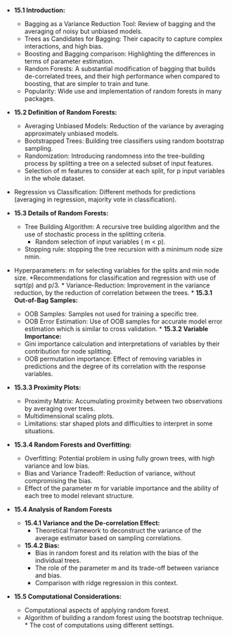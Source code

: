 *   **15.1 Introduction:**
    *   Bagging as a Variance Reduction Tool: Review of bagging and the averaging of noisy but unbiased models.
    *   Trees as Candidates for Bagging: Their capacity to capture complex interactions, and high bias.
    *   Boosting and Bagging comparison: Highlighting the differences in terms of parameter estimation.
    *   Random Forests: A substantial modification of bagging that builds de-correlated trees, and their high performance when compared to boosting, that are simpler to train and tune.
    *   Popularity:  Wide use and implementation of random forests in many packages.

*   **15.2 Definition of Random Forests:**
    *   Averaging Unbiased Models: Reduction of the variance by averaging approximately unbiased models.
    *   Bootstrapped Trees: Building tree classifiers using random bootstrap sampling.
    *   Randomization: Introducing randomness into the tree-building process by splitting a tree on a selected subset of input features.
       *   Selection of m features to consider at each split, for p input variables in the whole dataset.
   *   Regression vs Classification: Different methods for predictions (averaging in regression, majority vote in classification).

*   **15.3 Details of Random Forests:**
    *   Tree Building Algorithm: A recursive tree building algorithm and the use of stochastic process in the splitting criteria.
        * Random selection of input variables ( m < p).
    *    Stopping rule: stopping the tree recursion with a minimum node size nmin.
   * Hyperparameters: m for selecting variables for the splits and min node size.
     *Recommendations for classification and regression with use of sqrt(p) and p/3.
    *   Variance-Reduction: Improvement in the variance reduction, by the reduction of correlation between the trees.
    *   **15.3.1 Out-of-Bag Samples:**
        *   OOB Samples: Samples not used for training a specific tree.
        *  OOB Error Estimation: Use of OOB samples for accurate model error estimation which is similar to cross validation.
    *  **15.3.2 Variable Importance:**
        *   Gini importance calculation and interpretations of variables by their contribution for node splitting.
        *  OOB permutation importance: Effect of removing variables in predictions and the degree of its correlation with the response variables.

*   **15.3.3 Proximity Plots:**
    *   Proximity Matrix: Accumulating proximity between two observations by averaging over trees.
     *  Multidimensional scaling plots.
    *  Limitations: star shaped plots and difficulties to interpret in some situations.

*   **15.3.4 Random Forests and Overfitting:**
    *   Overfitting: Potential problem in using fully grown trees, with high variance and low bias.
    *   Bias and Variance Tradeoff: Reduction of variance, without compromising the bias.
     * Effect of the parameter m for variable importance and the ability of each tree to model relevant structure.
*   **15.4 Analysis of Random Forests**
    *   **15.4.1 Variance and the De-correlation Effect:**
        *   Theoretical framework to deconstruct the variance of the average estimator based on sampling correlations.
    *   **15.4.2 Bias:**
        *   Bias in random forest and its relation with the bias of the individual trees.
         *  The role of the parameter m and its trade-off between variance and bias.
        *   Comparison with ridge regression in this context.

*   **15.5 Computational Considerations:**
    *   Computational aspects of applying random forest.
     *   Algorithm of building a random forest using the bootstrap technique.
        *   The cost of computations using different settings.

